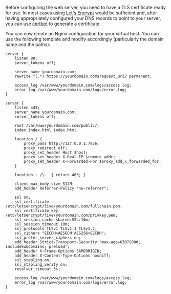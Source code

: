 Before configuring the web server, you need to have a TLS certificate ready for use. In most cases using [Let's Encrypt](https://letsencrypt.org) would be sufficient and, after having appropriately configured your DNS records to point to your server, you can use [certbot](https://certbot.eff.org) to generate a certificate.

You can now create an Nginx configuration for your virtual host. You can use the following template and modify accordingly (particularly the domain name and the paths):

```nginx
server {
    listen 80;
    server_tokens off;

    server_name yourdomain.com;
    rewrite ^(.*) https://yourdomain.com$request_uri? permanent;

    access_log /var/www/yourdomain.com/logs/access.log;
    error_log /var/www/yourdomain.com/logs/error.log;
}

server {
    listen 443;
    server_name yourdomain.com;
    server_tokens off;

    root /var/www/yourdomain.com/public/;
    index index.html index.htm;

    location / {
        proxy_pass http://127.0.0.1:7856;
        proxy_redirect off;
        proxy_set_header Host $host;
        proxy_set_header X-Real-IP $remote_addr;
        proxy_set_header X-Forwarded-For $proxy_add_x_forwarded_for;
    }

    location ~ /\.  { return 403; }

    client_max_body_size 512M;
    add_header Referrer-Policy "no-referrer";

    ssl on;
    ssl_certificate /etc/letsencrypt/live/yourdomain.com/fullchain.pem;
    ssl_certificate_key /etc/letsencrypt/live/yourdomain.com/privkey.pem;
    ssl_session_cache shared:SSL:10m;
    ssl_session_timeout 10m;
    ssl_protocols TLSv1 TLSv1.1 TLSv1.2;
    ssl_ciphers "EECDH+AESGCM:AES256+EECDH";
    ssl_prefer_server_ciphers on;
    add_header Strict-Transport-Security "max-age=63072000; includeSubdomains; preload";
    add_header X-Frame-Options SAMEORIGIN;
    add_header X-Content-Type-Options nosniff;
    ssl_stapling on;
    ssl_stapling_verify on;
    resolver_timeout 5s;

    access_log /var/www/yourdomain.com/logs/access.log;
    error_log /var/www/yourdomain.com/logs/error.log;
}
```
